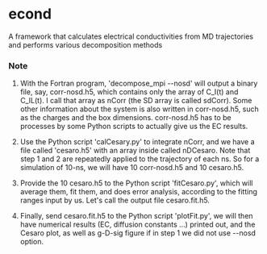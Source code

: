 econd
==============

A framework that calculates electrical conductivities from MD trajectories and performs various decomposition methods

### Note

1. With the Fortran program, 'decompose_mpi --nosd' will output a binary file, say, corr-nosd.h5, which contains only the array of C_I(t) and C_IL(t). I call that array as nCorr (the SD array is called sdCorr). Some other information about the system is also written in corr-nosd.h5, such as the charges and the box dimensions. corr-nosd.h5 has to be processes by some Python scripts to actually give us the EC results.

2. Use the Python script 'calCesary.py' to integrate nCorr, and we have a file called 'cesaro.h5' with an array inside called nDCesaro. Note that step 1 and 2 are repeatedly applied to the trajectory of each ns. So for a simulation of 10-ns, we will have 10 corr-nosd.h5 and 10 cesaro.h5.

3. Provide the 10 cesaro.h5 to the Python script 'fitCesaro.py', which will average them, fit them, and does error analysis, according to the fitting ranges input by us. Let's call the output file cesaro.fit.h5.

4. Finally, send cesaro.fit.h5 to the Python script 'plotFit.py', we will then have numerical results (EC, diffusion constants ...) printed out, and the Cesaro plot, as well as g-D-sig figure if in step 1 we did not use --nosd option.
